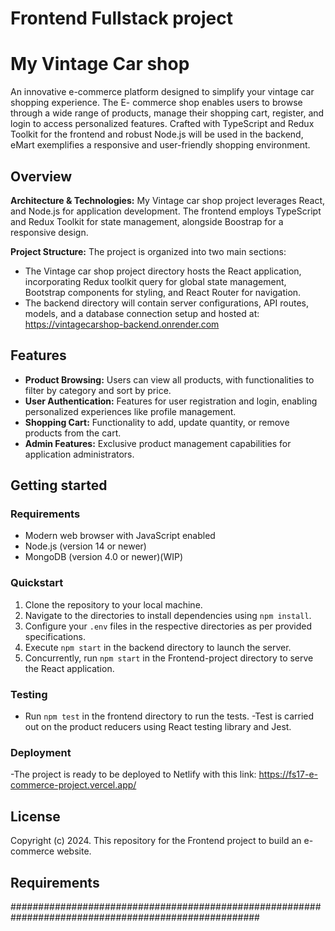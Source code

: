 # Frontend Fullstack project

# My Vintage Car shop

An innovative e-commerce platform designed to simplify your vintage car shopping experience. The E- commerce shop enables users to browse through a wide range of products, manage their shopping cart, register, and login to access personalized features. Crafted with TypeScript and Redux Toolkit for the frontend and robust Node.js will be used in the backend, eMart exemplifies a responsive and user-friendly shopping environment.

## Overview

**Architecture & Technologies:** My Vintage car shop project leverages React, and Node.js for application development. The frontend employs TypeScript and Redux Toolkit for state management, alongside Boostrap for a responsive design.

**Project Structure:** The project is organized into two main sections:

- The Vintage car shop project directory hosts the React application, incorporating Redux toolkit query for global state management, Bootstrap components for styling, and React Router for navigation.
- The backend directory will contain server configurations, API routes, models, and a database connection setup and hosted at:
  https://vintagecarshop-backend.onrender.com

## Features

- **Product Browsing:** Users can view all products, with functionalities to filter by category and sort by price.
- **User Authentication:** Features for user registration and login, enabling personalized experiences like profile management.
- **Shopping Cart:** Functionality to add, update quantity, or remove products from the cart.
- **Admin Features:** Exclusive product management capabilities for application administrators.

## Getting started

### Requirements

- Modern web browser with JavaScript enabled
- Node.js (version 14 or newer)
- MongoDB (version 4.0 or newer)(WIP)

### Quickstart

1. Clone the repository to your local machine.
2. Navigate to the directories to install dependencies using `npm install`.
3. Configure your `.env` files in the respective directories as per provided specifications.
4. Execute `npm start` in the backend directory to launch the server.
5. Concurrently, run `npm start` in the Frontend-project directory to serve the React application.

### Testing

- Run `npm test` in the frontend directory to run the tests.
  -Test is carried out on the product reducers using React testing library and Jest.

### Deployment

-The project is ready to be deployed to Netlify with this link: https://fs17-e-commerce-project.vercel.app/

## License

Copyright (c) 2024.
This repository for the Frontend project to build an e-commerce website.

## Requirements

#####################################################################################################
